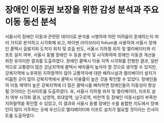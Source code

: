 # 장애인 이동권 보장을 위한 감성 분석과 주요 이동 동선 분석

서울시의 장애인 이동과 관련된 데이터로 분석을 시행하여 어떤 어려움이 존재하는지 여러 가지로 분석하고 시각화해 보고, 파이썬 라이브러리 folium을 사용하여 서울시 장애인 콜택시 출발지와 도착지 위치 및 호출 빈도, 서울시 지하철 위치 및 엘리베이터와 리프트 설치 여부, 서울시 동별 장애인 수 등을 분석 및 시각화하여 장애인 이동권 개선을 위한 유의미한 결과를 도출하였다.
장애인 콜택시 이용 지역 시각화를 진행한 결과, 일반적으로 교통량이 많은 강남지역에 콜택시 배차율이 높아야 할 것으로 생각할 수 있지만, 강북지역에 노후화된 지하철역이 많아 교통약자에 대한 배려시설과 엘리베이터 설치가 미흡한 곳이 많아 강북지역에서 콜택시 이용률이 높은 것을 확인할 수 있었다. 장애인들의 이동 제약이 높은 강북지역에 더 많은 콜택시를 배차하면 장애인들의 이동성이 향상될 것이라는 인사이트를 도출하였다.
또, 서울시 지하철 위치 및 엘리베이터, 리프트 설치 여부 시각화 결과, 남영역, 외대앞역, 남구로역, 마천역 등 장애인 이동시설이 부족한 지하철역을 확인할 수 있었고, 이 결과와 서울시 동별 장애인 수를 융합한 지도에서 장애인이 많이 거주하는 곳에 우선으로 엘리베이터와 리프트 설치가 필요할 것이라는 인사이트를 도출하였다.
